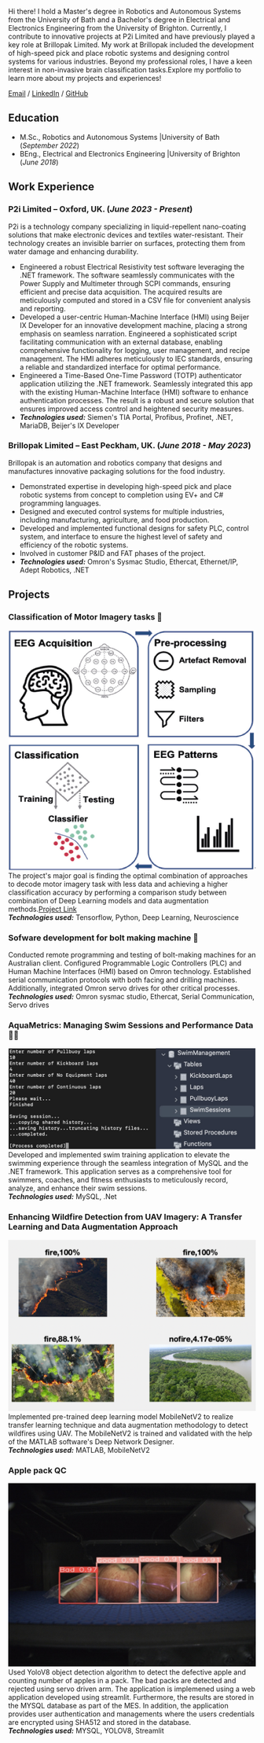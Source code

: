 Hi there! 
I hold a Master's degree in Robotics and Autonomous Systems from the University of Bath and a Bachelor's degree in Electrical and Electronics Engineering from the University of Brighton. Currently, I contribute to innovative projects at P2i Limited and have previously played a key role at Brillopak Limited. My work at Brillopak included the development of high-speed pick and place robotic systems and designing control systems for various industries.
Beyond my professional roles, I have a keen interest in non-invasive brain classification tasks.Explore my portfolio to learn more about my projects and experiences!

[Email](mailto:g.nithianandam@gmail.com) / [LinkedIn](https://www.linkedin.com/in/gokulan-nithianandam) / [GitHub](https://github.com/GNithianandam)

## Education						       		
- M.Sc., Robotics and Autonomous Systems	       |University of Bath (_September 2022_)	 			        		
- BEng., Electrical and Electronics Engineering  |University of Brighton (_June 2018_)

## Work Experience
### P2i Limited – Oxford, UK. (_June 2023 - Present_)

P2i is a technology company specializing in liquid-repellent nano-coating solutions that make electronic devices and textiles water-resistant. Their technology creates an invisible barrier on surfaces, protecting them from water damage and enhancing durability.

- Engineered a robust Electrical Resistivity test software leveraging the .NET framework. The software seamlessly communicates with the Power Supply and Multimeter through SCPI commands, ensuring efficient and precise data acquisition. The acquired results are meticulously computed and stored in a CSV file for convenient analysis and reporting.
- Developed a user-centric Human-Machine Interface (HMI) using Beijer IX Developer for an innovative development machine, placing a strong emphasis on seamless narration. Engineered a sophisticated script facilitating communication with an external database, enabling comprehensive functionality for logging, user management, and recipe management. The HMI adheres meticulously to IEC standards, ensuring a reliable and standardized interface for optimal performance.
- Engineered a Time-Based One-Time Password (TOTP) authenticator application utilizing the .NET framework. Seamlessly integrated this app with the existing Human-Machine Interface (HMI) software to enhance authentication processes. The result is a robust and secure solution that ensures improved access control and heightened security measures.
- **_Technologies used:_** Siemen's TIA Portal, Profibus, Profinet, .NET, MariaDB, Beijer's IX Developer
  
### Brillopak Limited – East Peckham, UK. (_June 2018 - May 2023_)

Brillopak is an automation and robotics company that designs and manufactures innovative packaging solutions for the food industry. 

- Demonstrated expertise in developing high-speed pick and place robotic systems from concept to completion using EV+ and C# programming languages.
- Designed and executed control systems for multiple industries, including manufacturing, agriculture, and food production.
- Developed and implemented functional designs for safety PLC, control system, and interface to ensure the highest level of safety and efficiency of the robotic systems.
- Involved in customer P&ID and FAT phases of the project.
- **_Technologies used:_** Omron's Sysmac Studio, Ethercat, Ethernet/IP, Adept Robotics, .NET
  
## Projects
### Classification of Motor Imagery tasks 🧠
![Alt text](asset/img/eegframework.jpeg)
The project's major goal is finding the optimal combination of approaches to decode motor
imagery task with less data and achieving a higher classification accuracy by performing a
comparison study between combination of Deep Learning models and data augmentation
methods.[Project Link](https://github.com/GNithianandam/EEG-Motor-Imagery-classification) <br>
**_Technologies used:_** Tensorflow, Python, Deep Learning, Neuroscience

### Sofware development for bolt making machine 🔩

Conducted remote programming and testing of bolt-making machines for an Australian client. Configured Programmable Logic Controllers (PLC) and Human Machine Interfaces (HMI) based on Omron technology. Established serial communication protocols with both facing and drilling machines. Additionally, integrated Omron servo drives for other critical processes. <br>
**_Technologies used:_** Omron sysmac studio, Ethercat, Serial Communication, Servo drives

### AquaMetrics: Managing Swim Sessions and Performance Data 🏊🏼
![Alt text](asset/img/SwimDB.png)
Developed and implemented swim training application to elevate the swimming experience through the seamless integration of MySQL and the .NET framework. This application serves as a comprehensive tool for swimmers, coaches, and fitness enthusiasts to meticulously record, analyze, and enhance their swim sessions. <br>
**_Technologies used:_** MySQL, .Net 

### Enhancing Wildfire Detection from UAV Imagery: A Transfer Learning and Data Augmentation Approach
![Alt text](asset/img/WildFireDetection.png)
Implemented pre-trained deep learning model MobileNetV2 to realize transfer learning technique and data augmentation methodology to detect wildfires using UAV. The MobileNetV2 is trained and validated with the help of the MATLAB software's Deep Network Designer. <br>
**_Technologies used:_** MATLAB, MobileNetV2 <br>

### Apple pack QC
![Alt text](asset/img/AppleVisionQC.png)
Used YoloV8 object detection algorithm to detect the defective apple and counting number of apples in a pack. The bad packs are detected and rejected using servo driven arm. The application is implemened using a web application developed using streamlit. Furthermore, the results are stored in the MYSQL database as part of the MES. In addition, the application provides user authentication and managements where the users credentials are encrypted using SHA512 and stored in the database. <br>
**_Technologies used:_** MYSQL, YOLOV8, Streamlit <br>

